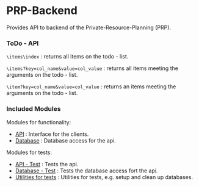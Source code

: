 # PRP-Backend

Provides API to backend of the Private-Resource-Planning (PRP).

### ToDo - API
`\items\index` : returns all items on the todo - list.

`\items?key=col_name&value=col_value` : returns all items meeting the arguments on the todo - list.

`\item?key=col_name&value=col_value` : returns an items meeting the arguments on the todo - list.


### Included Modules
Modules for functionality:
- [API](src/API) : Interface for the clients.
- [Database](src/database) :  Database access for the api.

Modules for tests:
- [API - Test](test/APITest) : Tests the api.
- [Database - Test](test/databaseTest) : Tests the database access fort the api.
- [Utilities for tests](test/testUtilities) : Utilities for tests, e.g. setup and clean up databases.
